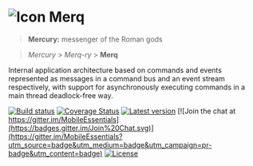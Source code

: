 ![Icon](https://raw.github.com/Xamarin/Merq/main/icon/32.png) Merq
================

> **Mercury:** messenger of the Roman gods

> *Mercury* > *Merq-ry* > **Merq** 

Internal application architecture based on commands and events represented as 
messages in a command bus and an event stream respectively, with support for 
asynchronously executing commands in a main thread deadlock-free way.  

[![Build status](https://devdiv.visualstudio.com/_apis/public/build/definitions/0bdbc590-a062-4c3f-b0f6-9383f67865ee/8887/badge)](http://build.devdiv.io/8887) 
[![Coverage Status](https://coveralls.io/repos/github/Xamarin/Merq/badge.svg?branch=main)](https://coveralls.io/github/Xamarin/Merq?branch=main)
[![Latest version](https://img.shields.io/nuget/v/Merq.svg)](https://www.nuget.org/packages/Merq)
[![Join the chat at https://gitter.im/MobileEssentials](https://badges.gitter.im/Join%20Chat.svg)](https://gitter.im/MobileEssentials?utm_source=badge&utm_medium=badge&utm_campaign=pr-badge&utm_content=badge)
[![License](https://img.shields.io/github/license/MobileEssentials/Merq.svg)](https://github.com/Xamarin/Merq/blob/main/LICENSE)
